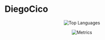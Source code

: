 # DiegoCico

<div align="center">
  
![Top Languages](https://github-readme-stats.vercel.app/api/top-langs?username=diegocico&theme=material-palenight&hide_border=true&layout=compact&langs_count=10&card_width=333)

![Metrics](https://metrics.lecoq.io/diegocico?template=classic&config.timezone=America%2FNew_York)



  
</div>

